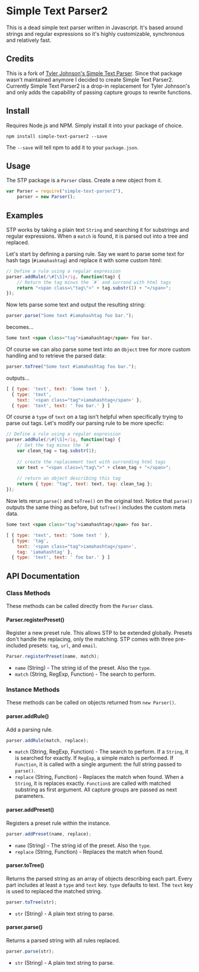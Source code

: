 # Simple Text Parser2

This is a dead simple text parser written in Javascript. It's based around strings and regular expressions so it's highly customizable, synchronous and relatively fast.

## Credits

This is a fork of [Tyler Johnson's Simple Text Parser](https://github.com/tyler-johnson/simple-text-parser). Since that package wasn't maintained anymore I decided to create Simple Text Parser2. Currently Simple Text Parser2 is a drop-in replacement for Tyler Johnson's and only adds the capability of passing capture groups to rewrite functions.

## Install

Requires Node.js and NPM. Simply install it into your package of choice.

	npm install simple-text-parser2 --save

The `--save` will tell npm to add it to your `package.json`.

## Usage

The STP package is a `Parser` class. Create a new object from it.

```javascript
var Parser = require("simple-text-parser2"),
    parser = new Parser();
```

## Examples

STP works by taking a plain text `String` and searching it for substrings and regular expressions. When a `match` is found, it is parsed out into a tree and replaced.

Let's start by defining a parsing rule. Say we want to parse some text for hash tags (`#iamahashtag`) and replace it with some custom html:

```javascript
// Define a rule using a regular expression
parser.addRule(/\#[\S]+/ig, function(tag) {
	// Return the tag minus the `#` and surrond with html tags
	return "<span class=\"tag\">" + tag.substr(1) + "</span>";
});
```

Now lets parse some text and output the resulting string:

```javascript
parser.parse("Some text #iamahashtag foo bar.");
```

becomes...

```html
Some text <span class="tag">iamahashtag</span> foo bar.
```

Of course we can also parse some text into an `Object` tree for more custom handling and to retrieve the parsed data:

```javascript
parser.toTree("Some text #iamahashtag foo bar.");
```

outputs...

```javascript
[ { type: 'text', text: 'Some text ' },
  { type: 'text',
    text: '<span class="tag">iamahashtag</span>' },
  { type: 'text', text: ' foo bar.' } ]
```

Of course a `type` of `text` on a tag isn't helpful when specifically trying to parse out tags. Let's modify our parsing rule to be more specfic:

```javascript
// Define a rule using a regular expression
parser.addRule(/\#[\S]+/ig, function(tag) {
	// Get the tag minus the `#`
	var clean_tag = tag.substr(1);
	
	// create the replacement text with surronding html tags
	var text = "<span class=\"tag\">" + clean_tag + "</span>";
	
	// return an object describing this tag
	return { type: "tag", text: text, tag: clean_tag };
});
```

Now lets rerun `parse()` and `toTree()` on the original text. Notice that `parse()` outputs the same thing as before, but `toTree()` includes the custom meta data.

```html
Some text <span class="tag">iamahashtag</span> foo bar.
```

```javascript
[ { type: 'text', text: 'Some text ' },
  { type: 'tag',
    text: '<span class="tag">iamahashtag</span>',
    tag: 'iamahashtag' },
  { type: 'text', text: ' foo bar.' } ]
```

## API Documentation

### Class Methods

These methods can be called directly from the `Parser` class.

#### Parser.registerPreset()

Register a new preset rule. This allows STP to be extended globally. Presets don't handle the replacing, only the matching. STP comes with three pre-included presets: `tag`, `url`, and `email`.

```javascript
Parser.registerPreset(name, match);
```

* `name` (String) - The string id of the preset. Also the `type`.
* `match` (String, RegExp, Function) - The search to perform. 

### Instance Methods

These methods can be called on objects returned from `new Parser()`.

#### parser.addRule()

Add a parsing rule.

```javascript
parser.addRule(match, replace);
```

* `match` (String, RegExp, Function) - The search to perform. If a `String`, it is searched for exactly. If `RegExp`, a simple match is performed. If `Function`, it is called with a single argument: the full string passed to `parse()`.
* `replace` (String, Function) - Replaces the match when found. When a `String`, it is replaces exactly. `Function`s are called with matched substring as first argument. All capture groups are passed as next parameters.

#### parser.addPreset()

Registers a preset rule within the instance.

```javascript
parser.addPreset(name, replace);
```

* `name` (String) - The string id of the preset. Also the `type`.
* `replace` (String, Function) - Replaces the match when found.

#### parser.toTree()

Returns the parsed string as an array of objects describing each part. Every part includes at least a `type` and `text` key. `type` defaults to text. The `text` key is used to replaced the matched string.

```javascript
parser.toTree(str);
```

* `str` (String) - A plain text string to parse.

#### parser.parse()

Returns a parsed string with all rules replaced.

```javascript
parser.parse(str);
```

* `str` (String) - A plain text string to parse.
